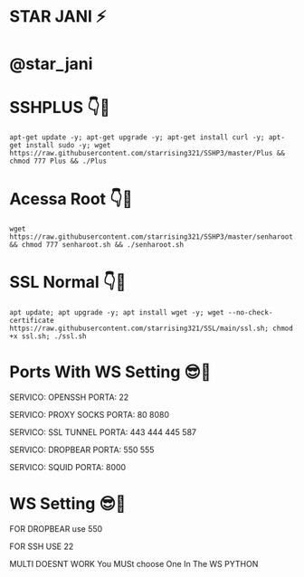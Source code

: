 # STAR JANI ⚡

# @star_jani

# SSHPLUS 👇🗿
```
apt-get update -y; apt-get upgrade -y; apt-get install curl -y; apt-get install sudo -y; wget https://raw.githubusercontent.com/starrising321/SSHP3/master/Plus && chmod 777 Plus && ./Plus

```

# Acessa Root 👇🗿
```
wget https://raw.githubusercontent.com/starrising321/SSHP3/master/senharoot.sh && chmod 777 senharoot.sh && ./senharoot.sh

```

# SSL Normal 👇🗿
```
apt update; apt upgrade -y; apt install wget -y; wget --no-check-certificate https://raw.githubusercontent.com/starrising321/SSL/main/ssl.sh; chmod +x ssl.sh; ./ssl.sh

```

# Ports With WS Setting 😎🗿

SERVICO: OPENSSH PORTA: 22

SERVICO: PROXY SOCKS PORTA: 80 8080

SERVICO: SSL TUNNEL PORTA: 443 444 445 587

SERVICO: DROPBEAR PORTA: 550 555

SERVICO: SQUID PORTA: 8000



# WS Setting 😎🗿

FOR DROPBEAR use 550

FOR SSH USE 22 

MULTI DOESNT WORK You MUSt choose One In The WS PYTHON
